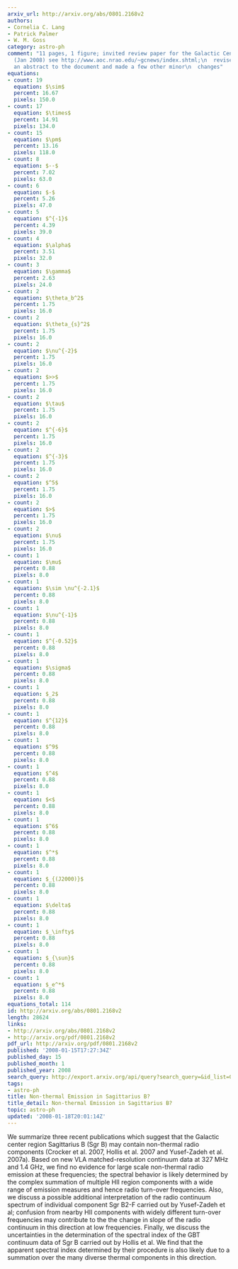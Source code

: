 ```yaml
---
arxiv_url: http://arxiv.org/abs/0801.2168v2
authors:
- Cornelia C. Lang
- Patrick Palmer
- W. M. Goss
category: astro-ph
comment: "11 pages, 1 figure; invited review paper for the Galactic Center\n  Newsletter
  (Jan 2008) see http://www.aoc.nrao.edu/~gcnews/index.shtml;\n  revised and added
  an abstract to the document and made a few other minor\n  changes"
equations:
- count: 19
  equation: $\sim$
  percent: 16.67
  pixels: 150.0
- count: 17
  equation: $\times$
  percent: 14.91
  pixels: 134.0
- count: 15
  equation: $\pm$
  percent: 13.16
  pixels: 118.0
- count: 8
  equation: $--$
  percent: 7.02
  pixels: 63.0
- count: 6
  equation: $-$
  percent: 5.26
  pixels: 47.0
- count: 5
  equation: $^{-1}$
  percent: 4.39
  pixels: 39.0
- count: 4
  equation: $\alpha$
  percent: 3.51
  pixels: 32.0
- count: 3
  equation: $\gamma$
  percent: 2.63
  pixels: 24.0
- count: 2
  equation: $\theta_b^2$
  percent: 1.75
  pixels: 16.0
- count: 2
  equation: $\theta_{s}^2$
  percent: 1.75
  pixels: 16.0
- count: 2
  equation: $\nu^{-2}$
  percent: 1.75
  pixels: 16.0
- count: 2
  equation: $>>$
  percent: 1.75
  pixels: 16.0
- count: 2
  equation: $\tau$
  percent: 1.75
  pixels: 16.0
- count: 2
  equation: $^{-6}$
  percent: 1.75
  pixels: 16.0
- count: 2
  equation: $^{-3}$
  percent: 1.75
  pixels: 16.0
- count: 2
  equation: $^5$
  percent: 1.75
  pixels: 16.0
- count: 2
  equation: $>$
  percent: 1.75
  pixels: 16.0
- count: 2
  equation: $\nu$
  percent: 1.75
  pixels: 16.0
- count: 1
  equation: $\mu$
  percent: 0.88
  pixels: 8.0
- count: 1
  equation: $\sim \nu^{-2.1}$
  percent: 0.88
  pixels: 8.0
- count: 1
  equation: $\nu^{-1}$
  percent: 0.88
  pixels: 8.0
- count: 1
  equation: $^{-0.52}$
  percent: 0.88
  pixels: 8.0
- count: 1
  equation: $\sigma$
  percent: 0.88
  pixels: 8.0
- count: 1
  equation: $_2$
  percent: 0.88
  pixels: 8.0
- count: 1
  equation: $^{12}$
  percent: 0.88
  pixels: 8.0
- count: 1
  equation: $^9$
  percent: 0.88
  pixels: 8.0
- count: 1
  equation: $^4$
  percent: 0.88
  pixels: 8.0
- count: 1
  equation: $<$
  percent: 0.88
  pixels: 8.0
- count: 1
  equation: $^6$
  percent: 0.88
  pixels: 8.0
- count: 1
  equation: $^*$
  percent: 0.88
  pixels: 8.0
- count: 1
  equation: $_{(J2000)}$
  percent: 0.88
  pixels: 8.0
- count: 1
  equation: $\delta$
  percent: 0.88
  pixels: 8.0
- count: 1
  equation: $_\infty$
  percent: 0.88
  pixels: 8.0
- count: 1
  equation: $_{\sun}$
  percent: 0.88
  pixels: 8.0
- count: 1
  equation: $_e^*$
  percent: 0.88
  pixels: 8.0
equations_total: 114
id: http://arxiv.org/abs/0801.2168v2
length: 28624
links:
- http://arxiv.org/abs/0801.2168v2
- http://arxiv.org/pdf/0801.2168v2
pdf_url: http://arxiv.org/pdf/0801.2168v2
published: '2008-01-15T17:27:34Z'
published_day: 15
published_month: 1
published_year: 2008
search_query: http://export.arxiv.org/api/query?search_query=&id_list=0801.2168&start=0&max_results=10
tags:
- astro-ph
title: Non-thermal Emission in Sagittarius B?
title_detail: Non-thermal Emission in Sagittarius B?
topic: astro-ph
updated: '2008-01-18T20:01:14Z'
---
```


We summarize three recent publications which suggest that the Galactic center
region Sagittarius B (Sgr B) may contain non-thermal radio components (Crocker
et al. 2007, Hollis et al. 2007 and Yusef-Zadeh et al. 2007a). Based on new VLA
matched-resolution continuum data at 327 MHz and 1.4 GHz, we find no evidence
for large scale non-thermal radio emission at these frequencies; the spectral
behavior is likely determined by the complex summation of multiple HII region
components with a wide range of emission measures and hence radio turn-over
frequencies. Also, we discuss a possible additional interpretation of the radio
continuum spectrum of individual component Sgr B2-F carried out by Yusef-Zadeh
et al; confusion from nearby HII components with widely different turn-over
frequencies may contribute to the the change in slope of the radio continuum in
this direction at low frequencies. Finally, we discuss the uncertainties in the
determination of the spectral index of the GBT continuum data of Sgr B carried
out by Hollis et al. We find that the apparent spectral index determined by
their procedure is also likely due to a summation over the many diverse thermal
components in this direction.
